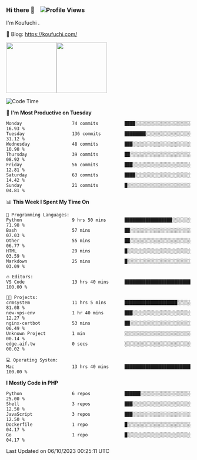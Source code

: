 ### Hi there 👋 &nbsp;&nbsp; ![Profile Views](http://img.shields.io/badge/Profile%20Views-1222-blue)

I'm Koufuchi . 

📔 Blog: <https://koufuchi.com/>

<img align="" height="137px" src="https://github-readme-stats-seven-nu-30.vercel.app/api?username=Koufuchi&hide=issues,contribs&show_icons=true&line_height=21&theme=radical&locale=en" /><img align="" height="137px" src="https://github-readme-stats-seven-nu-30.vercel.app/api/top-langs/?username=Koufuchi&layout=compact&hide=blade,html,css,pug,scss&theme=radical&locale=en" />

<!--START_SECTION:waka-->
![Code Time](http://img.shields.io/badge/Code%20Time-78%20hrs%2015%20mins-blue)

📅 **I'm Most Productive on Tuesday** 

```text
Monday                   74 commits          ████░░░░░░░░░░░░░░░░░░░░░   16.93 % 
Tuesday                  136 commits         ████████░░░░░░░░░░░░░░░░░   31.12 % 
Wednesday                48 commits          ███░░░░░░░░░░░░░░░░░░░░░░   10.98 % 
Thursday                 39 commits          ██░░░░░░░░░░░░░░░░░░░░░░░   08.92 % 
Friday                   56 commits          ███░░░░░░░░░░░░░░░░░░░░░░   12.81 % 
Saturday                 63 commits          ████░░░░░░░░░░░░░░░░░░░░░   14.42 % 
Sunday                   21 commits          █░░░░░░░░░░░░░░░░░░░░░░░░   04.81 % 
```


📊 **This Week I Spent My Time On** 

```text
💬 Programming Languages: 
Python                   9 hrs 50 mins       ██████████████████░░░░░░░   71.98 % 
Bash                     57 mins             ██░░░░░░░░░░░░░░░░░░░░░░░   07.03 % 
Other                    55 mins             ██░░░░░░░░░░░░░░░░░░░░░░░   06.77 % 
HTML                     29 mins             █░░░░░░░░░░░░░░░░░░░░░░░░   03.59 % 
Markdown                 25 mins             █░░░░░░░░░░░░░░░░░░░░░░░░   03.09 % 

🔥 Editors: 
VS Code                  13 hrs 40 mins      █████████████████████████   100.00 % 

🐱‍💻 Projects: 
crmsystem                11 hrs 5 mins       ████████████████████░░░░░   81.08 % 
new-vps-env              1 hr 40 mins        ███░░░░░░░░░░░░░░░░░░░░░░   12.27 % 
nginx-certbot            53 mins             ██░░░░░░░░░░░░░░░░░░░░░░░   06.49 % 
Unknown Project          1 min               ░░░░░░░░░░░░░░░░░░░░░░░░░   00.14 % 
edge.aif.tw              0 secs              ░░░░░░░░░░░░░░░░░░░░░░░░░   00.02 % 

💻 Operating System: 
Mac                      13 hrs 40 mins      █████████████████████████   100.00 % 
```

**I Mostly Code in PHP** 

```text
Python                   6 repos             ██████░░░░░░░░░░░░░░░░░░░   25.00 % 
Shell                    3 repos             ███░░░░░░░░░░░░░░░░░░░░░░   12.50 % 
JavaScript               3 repos             ███░░░░░░░░░░░░░░░░░░░░░░   12.50 % 
Dockerfile               1 repo              █░░░░░░░░░░░░░░░░░░░░░░░░   04.17 % 
Go                       1 repo              █░░░░░░░░░░░░░░░░░░░░░░░░   04.17 % 
```




 Last Updated on 06/10/2023 00:25:11 UTC
<!--END_SECTION:waka-->


